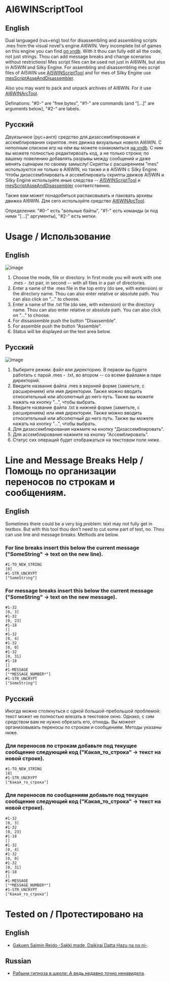 # AI6WINScriptTool
## English
 Dual languaged (rus+eng) tool for disassembling and assembling scripts .mes from the visual novel's engine AI6WIN. Very incomplete list of games on this engine you can find [on vndb](https://vndb.org/v?q=&ch=&f=N18fwAI6WIN-). With it thou can fully edit all the code, not just strings. Thou can add message breaks and change scenarios without restrictions!
 Mes script files can be used not just in AI6WIN, but also in AI5WIN and Silky Engine. For assembling and disassembling mes script files of AI5WIN use [AI5WINScriptTool](https://github.com/TesterTesterov/AI5WINScriptTool) and for mes of Silky Engine use [mesScriptAsseAndDisassembler](https://github.com/TesterTesterov/mesScriptAsseAndDisassembler).
 
 Also you may want to pack and unpack archives of AI6WIN. For it use [AI6WINArcTool](https://github.com/TesterTesterov/AI6WINArcTool).

Definations: "#0-" are "free bytes", "#1-" are commands (and "\[...]" are arguments below), "#2-" are labels.

## Русский
 Двуязычное (рус+англ) средство для дизассемблирования и ассемблирования скриптов .mes движка визуальных новелл AI6WIN. С неполным списком игр на нём вы можете ознакомиться [на vndb](https://vndb.org/v?q=&ch=&f=N18fwAI6WIN-). С ним вы можете полностью редактирвоать код, а не только строки; по вашему повелению добавлять разрывы между сообщений и даже менять сценарии по своему замыслу!
  Скрипты с расширением "mes" используются не только в AI6WIN, но также и в AI5WIN с Silky Engine. Чтобы дизассемблировать и ассемблировать скрипты движов AI5WIN и Silky Engine используйте иные следства -- [AI5WINScriptTool](https://github.com/TesterTesterov/AI5WINScriptTool) и [mesScriptAsseAndDisassembler](https://github.com/TesterTesterov/mesScriptAsseAndDisassembler) соответственно.
 
 Также вам может понадобиться распаковывать и паковать архивы движка AI6WIN. Для сего используйте средство [AI6WINArcTool](https://github.com/TesterTesterov/AI6WINArcTool).
  
 Определения: "#0-" есть "вольные байты", "#1-" есть команды (и под ними "\[...]" аргументы), "#2-" есть метки.
 
 # Usage / Использование
## English
![image](https://user-images.githubusercontent.com/66121918/147406445-b902efdf-b693-40ab-ab3b-ee123b02ae4f.png)
1. Choose the mode, file or directory. In first mode you will work with one .mes - .txt pair, in second -- with all files in a pair of directories.
2. Enter a name of the .mes file in the top entry (do see, with extension) or the directory name. Thou can also enter relative or absolute path. You can also click on "..." to choose.
3. Enter a name of the .txt file (do see, with extension) or the directory name. Thou can also enter relative or absolute path. You can also click on "..." to choose.
4. For dissassemble push the button "Disassemble".
5. For assemble push the button "Assemble".
6. Status will be displayed on the text area below.

## Русский
![image](https://user-images.githubusercontent.com/66121918/147406436-d0acbb0b-3744-47ee-bd68-008377343d6c.png)
1. Выберите режим: файл или директорию. В первом вы будете работать с парой .mes - .txt, во втором -- со всеми файлами в паре директорий.
2. Введите название файла .mes в верхней форме (заметьте, с расширением) или имя директории. Также можно вводить относительный или абсолютный до него путь. Также вы можете нажать на кнопку "...", чтобы выбрать.
3. Введите название файла .txt в нижней форме (заметьте, с расширением) или имя директории. Также можно вводить относительный или абсолютный до него путь. Также вы можете нажать на кнопку "...", чтобы выбрать.
4. Для дизассемблирования нажмите на кнопку "Дизассемблировать".
5. Для ассемблирования нажмите на кнопку "Ассемблировать".
6. Статус сих операций будет отображаться на текстовом поле ниже.


# Line and Message Breaks Help / Помощь по организации переносов по строкам и сообщениям.
## English
Sometimes there could be a very big problem: text may not fully get in textbox. But with this tool thou don't need to cut some part of text, no. Thou can use line and message breaks. Methods are below.
### For line breaks insert this below the current message ("SomeString" -> text on the new line).
```
#1-TO_NEW_STRING
[0]
#1-STR_UNCRYPT
["SomeString"]
```
### For message breaks insert this below the current message ("SomeString" -> text on the new message).
```
#1-32
[0, 3]
#1-32
[0, 23]
#1-18
[]
#1-32
[0, 4]
#1-32
[0, 0]
#1-32
[0, 31]
#1-18
[]
#1-MESSAGE
["*MESSAGE_NUMBER*"]
#1-STR_UNCRYPT
["SomeString"]
```

## Русский
Иногда можно столкнуться с одной большой-пребольшой проблемой: текст может не полностью влезать в текстовое окно. Однако, с сим средством вам не нужно обрезать его, отнюдь. Вы можеет организовывать переносы по строкам и сообщениям. Методы указаны ниже.
### Для переносов по строкам добавьте под текущее сообщение следующий код ("Какая_то_строка" -> текст на новой строке).
```
#1-TO_NEW_STRING
[0]
#1-STR_UNCRYPT
["Какая_то_строка"]
```
### Для переносов по сообщениям добавьте под текущее сообщение следующий код ("Какая_то_строка" -> текст на новой строке).
```
#1-32
[0, 3]
#1-32
[0, 23]
#1-18
[]
#1-32
[0, 4]
#1-32
[0, 0]
#1-32
[0, 31]
#1-18
[]
#1-MESSAGE
["*MESSAGE_NUMBER*"]
#1-STR_UNCRYPT
["Какая_то_строка"]
```


# Tested on / Протестировано на
## English
- [Gakuen Saimin Reido -Sakki made, Daikirai Datta Hazu na no ni-](https://vndb.org/v1601).

## Russian
- [Рабыни гипноза в школе: А ведь недавно точно ненавидела](https://vndb.org/v1601).
